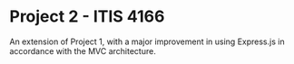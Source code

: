 # Project 2 - ITIS 4166

An extension of Project 1, with a major improvement in using Express.js in accordance with the MVC architecture.